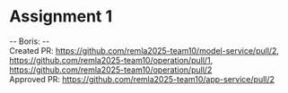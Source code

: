 # Assignment 1
-- Boris: --
<bR>Created PR: https://github.com/remla2025-team10/model-service/pull/2, https://github.com/remla2025-team10/operation/pull/1, https://github.com/remla2025-team10/operation/pull/2
<br>Approved PR: https://github.com/remla2025-team10/app-service/pull/2